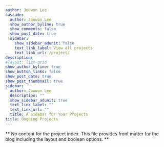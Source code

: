 ```yaml
---
author: Joowon Lee
cascade:
  author: Joowon Lee
  show_author_byline: true
  show_comments: false
  show_post_date: true
  sidebar:
    show_sidebar_adunit: false
    text_link_label: View all projects
    text_link_url: /project/
description: 
#layout: list-grid
show_author_byline: true
show_button_links: false
show_post_date: true
show_post_thumbnail: true
sidebar:
  author: Joowon Lee
  description: ""
  show_sidebar_adunit: true
  text_link_label: ""
  text_link_url: ""
  title: A Sidebar for Your Projects
title: Ongoing Projects
---
```


** No content for the project index. This file provides front matter for the blog including the layout and boolean options. **
